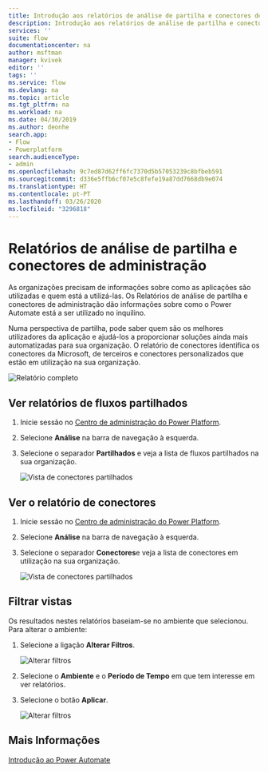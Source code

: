 ```yaml
---
title: Introdução aos relatórios de análise de partilha e conectores de administração | Microsoft Docs
description: Introdução aos relatórios de análise de partilha e conectores de administração do Power Automate.
services: ''
suite: flow
documentationcenter: na
author: msftman
manager: kvivek
editor: ''
tags: ''
ms.service: flow
ms.devlang: na
ms.topic: article
ms.tgt_pltfrm: na
ms.workload: na
ms.date: 04/30/2019
ms.author: deonhe
search.app:
- Flow
- Powerplatform
search.audienceType:
- admin
ms.openlocfilehash: 9c7ed87d62ff6fc7370d5b57053239c8bfbeb591
ms.sourcegitcommit: d336e5ffb6cf07e5c8fefe19a87dd7668db9e074
ms.translationtype: HT
ms.contentlocale: pt-PT
ms.lasthandoff: 03/26/2020
ms.locfileid: "3296818"
---
```

# <a name="sharing-and-connectors-admin-analytics-reports"></a>Relatórios de análise de partilha e conectores de administração


As organizações precisam de informações sobre como as aplicações são utilizadas e quem está a utilizá-las. Os Relatórios de análise de partilha e conectores de administração dão informações sobre como o Power Automate está a ser utilizado no inquilino. 

Numa perspectiva de partilha, pode saber quem são os melhores utilizadores da aplicação e ajudá-los a proporcionar soluções ainda mais automatizadas para sua organização. O relatório de conectores identifica os conectores da Microsoft, de terceiros e conectores personalizados que estão em utilização na sua organização.

![Relatório completo](media/admin-analytics-report/default-report.png)

## <a name="view-shared-flows-reports"></a>Ver relatórios de fluxos partilhados

1. Inicie sessão no [Centro de administração do Power Platform](https://admin.powerplatform.microsoft.com/).
1. Selecione **Análise** na barra de navegação à esquerda.
1. Selecione o separador **Partilhados** e veja a lista de fluxos partilhados na sua organização.
 
    ![Vista de conectores partilhados](media/admin-analytics-report/shared-tab.png)


## <a name="view-connectors-report"></a>Ver o relatório de conectores

1. Inicie sessão no [Centro de administração do Power Platform](https://admin.powerplatform.microsoft.com/).
1. Selecione **Análise** na barra de navegação à esquerda.
1. Selecione o separador **Conectores**e veja a lista de conectores em utilização na sua organização.
 
    ![Vista de conectores partilhados](media/admin-analytics-report/connectors-tab.png)

## <a name="filter-views"></a>Filtrar vistas

Os resultados nestes relatórios baseiam-se no ambiente que selecionou. Para alterar o ambiente:

1. Selecione a ligação **Alterar Filtros**.
    
    ![Alterar filtros](media/admin-analytics-report/filters.png)

1. Selecione o **Ambiente** e o **Período de Tempo** em que tem interesse em ver relatórios.
1. Selecione o botão **Aplicar**.

    ![Alterar filtros](media/admin-analytics-report/filters-detail.png)

## <a name="learn-more"></a>Mais Informações

[Introdução ao Power Automate](getting-started.md)











